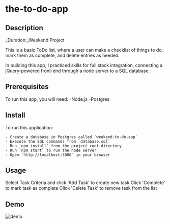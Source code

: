 # the-to-do-app

## Description

_Duration:_Weekend Project

This is a basic ToDo list, where a user can make a checklist of things to do, mark them as complete, and delete entries as needed. 

In building this app, I practiced skills for full stack integration, connecting a jQuery-powered front-end through a node server to a SQL database. 

## Prerequisites 

To run this app, you will need:
    -Node.js
    -Postgres
    
## Install

To run this application:

    - Create a database in Postgres called `weekend-to-do-app`
    - Execute the SQL commands from `database.sql`
    - Run `npm install` from the project root directory
    - Run `npm start` to run the node server
    - Open `http://localhost:3000` in your browser

## Usage

Select Task Criteria and click 'Add Task' to create new task
Click 'Complete' to mark task as complete
Click 'Delete Task' to remove task from the list

## Demo

![demo](./meida/demo.gif)